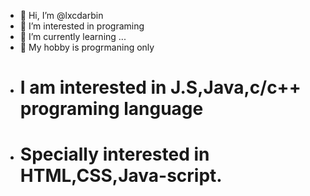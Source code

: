- 👋 Hi, I’m @lxcdarbin
- 👀 I’m interested in programing
- 🌱 I’m currently learning ...
- 💞️ My hobby is progrmaning only
- # I am interested in J.S,Java,c/c++ programing language
- # Specially interested in HTML,CSS,Java-script.

